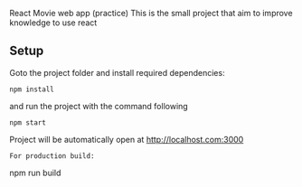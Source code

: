 React Movie web app (practice)
This is the small project that aim to improve knowledge to use react

## Setup
Goto the project folder and install required dependencies:

```
npm install
```
and run the project with the command following
```
npm start
```
Project will be automatically open at http://localhost.com:3000
```
For production build:
```
npm run build
```